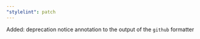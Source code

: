 ```yaml
---
"stylelint": patch
---
```


Added: deprecation notice annotation to the output of the `github` formatter
